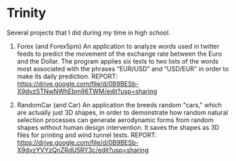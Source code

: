 Trinity
=======
Several projects that I did during my time in high school.

1. Forex (and Forex5pm)
  An application to analyze words used in twitter 
  feeds to predict the movement of the exchange rate
  between the Euro and the Dollar. The program applies 
  six tests to two lists of the words most associated 
  with the phrases “EUR/USD” and “USD/EUR” in order to 
  make its daily prediction.
  REPORT: https://drive.google.com/file/d/0B9BESb-X9dvzSTNwNWhEbm96TWM/edit?usp=sharing

2. RandomCar (and Car)
  An application the breeds random "cars," which are actually
  just 3D shapes, in order to demonstrate how random natural
  selection processes can generate aerodynamic forms from
  random shapes without human design intervention. It saves
  the shapes as 3D files for printing and wind tunnel tests.
  REPORT: https://drive.google.com/file/d/0B9BESb-X9dvzYVYzQnZRdU5RY3c/edit?usp=sharing

